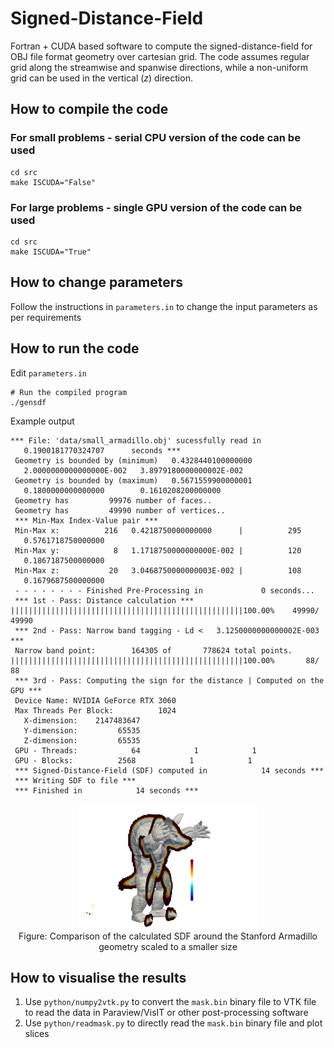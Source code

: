 # Signed-Distance-Field
Fortran + CUDA based software to compute the signed-distance-field for OBJ file format geometry over cartesian grid. The code assumes regular grid along the streamwise and spanwise directions, while a non-uniform grid can be used in the vertical ($z$) direction.

## How to compile the code

### For small problems - serial CPU version of the code can be used
```
cd src
make ISCUDA="False"
```
### For large problems - single GPU version of the code can be used
```
cd src
make ISCUDA="True"
```

## How to change parameters
Follow the instructions in `parameters.in` to change the input parameters as per requirements

## How to run the code
Edit `parameters.in`
```
# Run the compiled program 
./gensdf
```
Example output

```
*** File: 'data/small_armadillo.obj' sucessfully read in  
   0.1900181770324707      seconds ***
 Geometry is bounded by (minimum)   0.4328440100000000      
   2.0000000000000000E-002   3.8979180000000002E-002
 Geometry is bounded by (maximum)   0.5671559900000001      
   0.1800000000000000        0.1610208200000000     
 Geometry has         99976 number of faces..
 Geometry has         49990 number of vertices..
 *** Min-Max Index-Value pair ***
 Min-Max x:          216   0.4218750000000000      |          295 
   0.5761718750000000     
 Min-Max y:            8   1.1718750000000000E-002 |          120 
   0.1867187500000000     
 Min-Max z:           20   3.0468750000000003E-002 |          108 
   0.1679687500000000     
 - - - - - - - - Finished Pre-Processing in             0 seconds...
 *** 1st - Pass: Distance calculation ***
||||||||||||||||||||||||||||||||||||||||||||||||||||100.00%    49990/   49990
 *** 2nd - Pass: Narrow band tagging - Ld <   3.1250000000000002E-003   ***
 Narrow band point:        164305 of       778624 total points.
||||||||||||||||||||||||||||||||||||||||||||||||||||100.00%       88/      88
 *** 3rd - Pass: Computing the sign for the distance | Computed on the GPU ***
 Device Name: NVIDIA GeForce RTX 3060
 Max Threads Per Block:          1024
   X-dimension:    2147483647
   Y-dimension:         65535
   Z-dimension:         65535
 GPU - Threads:            64            1            1
 GPU - Blocks:          2568            1            1
 *** Signed-Distance-Field (SDF) computed in            14 seconds ***
 *** Writing SDF to file ***
 *** Finished in            14 seconds ***
```
<center><img src="armadillo.png" height=200></center>

<center> 
Figure: Comparison of the calculated SDF around the Stanford Armadillo geometry scaled to a smaller size
</center>

## How to visualise the results
1. Use `python/numpy2vtk.py` to convert the `mask.bin` binary file to VTK file to read the data in Paraview/VisIT or other post-processing software
2. Use `python/readmask.py` to directly read the `mask.bin` binary file and plot slices

